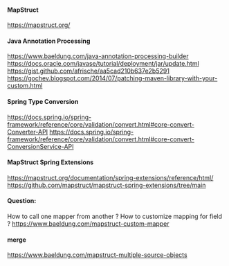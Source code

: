 #### MapStruct
https://mapstruct.org/

#### Java Annotation Processing

https://www.baeldung.com/java-annotation-processing-builder
https://docs.oracle.com/javase/tutorial/deployment/jar/update.html
https://gist.github.com/afrische/aa5cad210b637e2b5291
https://gochev.blogspot.com/2014/07/patching-maven-library-with-your-custom.html

#### Spring Type Conversion

https://docs.spring.io/spring-framework/reference/core/validation/convert.html#core-convert-Converter-API
https://docs.spring.io/spring-framework/reference/core/validation/convert.html#core-convert-ConversionService-API

#### MapStruct Spring Extensions

https://mapstruct.org/documentation/spring-extensions/reference/html/
https://github.com/mapstruct/mapstruct-spring-extensions/tree/main

#### Question:
How to call one mapper from another ?
How to customize mapping for field ?
https://www.baeldung.com/mapstruct-custom-mapper

#### merge
https://www.baeldung.com/mapstruct-multiple-source-objects
